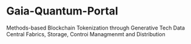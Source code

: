 # Gaia-Quantum-Portal
Methods-based Blockchain Tokenization through Generative Tech Data Central Fabrics, Storage, Controi Managmenmt and Distribution
